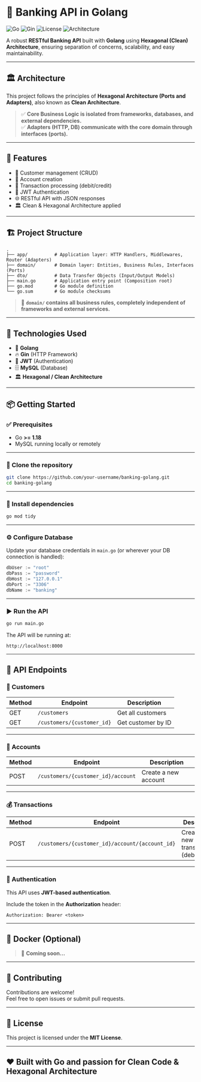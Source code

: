 
# 🏦 Banking API in Golang

![Go](https://img.shields.io/badge/Go-1.18+-00ADD8?logo=go)
![Gin](https://img.shields.io/badge/Gin_Framework-Yes-blue?logo=gin)
![License](https://img.shields.io/badge/License-MIT-green)
![Architecture](https://img.shields.io/badge/Architecture-Hexagonal%20%2F%20Clean-informational)

A robust **RESTful Banking API** built with **Golang** using **Hexagonal (Clean) Architecture**, ensuring separation of concerns, scalability, and easy maintainability.

---

## 🏛️ Architecture

This project follows the principles of **Hexagonal Architecture (Ports and Adapters)**, also known as **Clean Architecture**.

> ✅ **Core Business Logic is isolated from frameworks, databases, and external dependencies.**  
> ✅ **Adapters (HTTP, DB) communicate with the core domain through interfaces (ports).**

---

## 🚀 Features

- 👥 Customer management (CRUD)
- 🏦 Account creation
- 💸 Transaction processing (debit/credit)
- 🔐 JWT Authentication
- 🌐 RESTful API with JSON responses
- 🏛️ Clean & Hexagonal Architecture applied

---

## 🏗️ Project Structure

```plaintext
.
├── app/          # Application layer: HTTP Handlers, Middlewares, Router (Adapters)
├── domain/       # Domain layer: Entities, Business Rules, Interfaces (Ports)
├── dto/          # Data Transfer Objects (Input/Output Models)
├── main.go       # Application entry point (Composition root)
├── go.mod        # Go module definition
└── go.sum        # Go module checksums
```

> 📌 **`domain/` contains all business rules, completely independent of frameworks and external services.**

---

## 🔧 Technologies Used

- 🐹 **Golang**
- 🔥 **Gin** (HTTP Framework)
- 🔐 **JWT** (Authentication)
- 🗄️ **MySQL** (Database)
- 🏛️ **Hexagonal / Clean Architecture**

---

## 📦 Getting Started

### ✅ Prerequisites

- Go **>= 1.18**
- MySQL running locally or remotely

---

### 🚀 Clone the repository

```bash
git clone https://github.com/your-username/banking-golang.git
cd banking-golang
```

---

### 🔗 Install dependencies

```bash
go mod tidy
```

---

### ⚙️ Configure Database

Update your database credentials in `main.go` (or wherever your DB connection is handled):

```go
dbUser := "root"
dbPass := "password"
dbHost := "127.0.0.1"
dbPort := "3306"
dbName := "banking"
```

---

### ▶️ Run the API

```bash
go run main.go
```

The API will be running at:

```
http://localhost:8000
```

---

## 📑 API Endpoints

### 👥 Customers

| Method | Endpoint                    | Description        |
|--------|------------------------------|--------------------|
| GET    | `/customers`                 | Get all customers  |
| GET    | `/customers/{customer_id}`   | Get customer by ID |

---

### 🏦 Accounts

| Method | Endpoint                                          | Description            |
|--------|---------------------------------------------------|------------------------|
| POST   | `/customers/{customer_id}/account`               | Create a new account   |

---

### 💰 Transactions

| Method | Endpoint                                                          | Description             |
|--------|---------------------------------------------------------------------|-------------------------|
| POST   | `/customers/{customer_id}/account/{account_id}`                   | Create a new transaction (debit/credit) |

---

### 🔐 Authentication

This API uses **JWT-based authentication**.

Include the token in the **Authorization** header:

```http
Authorization: Bearer <token>
```

---

## 🐳 Docker (Optional)

> 🚧 **Coming soon...**

---

## 🤝 Contributing

Contributions are welcome!  
Feel free to open issues or submit pull requests.

---

## 📜 License

This project is licensed under the **MIT License**.

---

## ❤️ Built with Go and passion for Clean Code & Hexagonal Architecture
